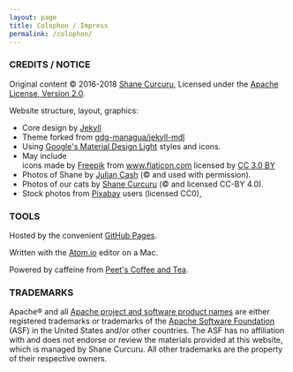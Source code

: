 ```yaml
---
layout: page
title: Colophon / Impress
permalink: /colophon/
---
```


### CREDITS / NOTICE

Original content &copy; 2016-2018 [Shane Curcuru](http://shane.curcuru.name/), Licensed under the [Apache License, Version 2.0](http://www.apache.org/licenses/LICENSE-2.0.html).

Website structure, layout, graphics:

- Core design by [Jekyll](https://jekyllrb.com/)
- Theme forked from [gdg-managua/jekyll-mdl](https://github.com/gdg-managua/jekyll-mdl)
- Using [Google's Material Design Light](https://getmdl.io/) styles and icons.
- May include <div>icons made by <a href="http://www.freepik.com" title="Freepik" target="_blank">Freepik</a> from <a href="http://www.flaticon.com" title="Flaticon" target="_blank">www.flaticon.com</a> licensed by <a href="http://creativecommons.org/licenses/by/3.0/" title="Creative Commons BY 3.0" target="_blank">CC 3.0 BY</a></div>
- Photos of Shane by [Julian Cash](http://jceventphoto.com/) (&copy; and used with permission).
- Photos of our cats by [Shane Curcuru](https://www.flickr.com/photos/shanecurcuru/) (&copy; and licensed CC-BY 4.0).
- Stock photos from [Pixabay](https://pixabay.com/) users (licensed CC0),

### TOOLS

Hosted by the convenient [GitHub Pages](https://pages.github.com/).

Written with the [Atom.io](https://atom.io/) editor on a Mac.

Powered by caffeine from <a href="http://www.whyilovepeets.com/" target="_blank">Peet's Coffee and Tea</a>.

### TRADEMARKS

Apache&reg; and all [Apache project and software product names](http://www.apache.org/foundation/marks/list) are either registered trademarks or trademarks of the [Apache Software Foundation](http://www.apache.org/foundation/marks) (ASF) in the United States and/or other countries. The ASF has no affiliation with and does not endorse or review the materials provided at this website, which is managed by Shane Curcuru.  All other trademarks are the property of their respective owners.
